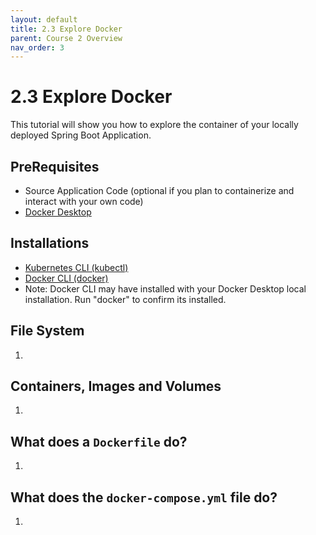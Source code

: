 ```yaml
---
layout: default
title: 2.3 Explore Docker
parent: Course 2 Overview
nav_order: 3
---
```

# 2.3 Explore Docker
This tutorial will show you how to explore the container of your locally deployed Spring Boot Application.

## PreRequisites
* Source Application Code (optional if you plan to containerize and interact with your own code)
* [Docker Desktop](https://docs.docker.com/get-docker/)

## Installations
* [Kubernetes CLI (kubectl)](https://kubernetes.io/docs/tasks/tools/)
* [Docker CLI (docker)](https://docs.docker.com/get-docker/)
* Note: Docker CLI may have installed with your Docker Desktop local installation. Run "docker" to confirm its installed. 

## File System
1. 

## Containers, Images and Volumes
1. 

## What does a `Dockerfile` do?
1. 

## What does the `docker-compose.yml` file do?
1. 

